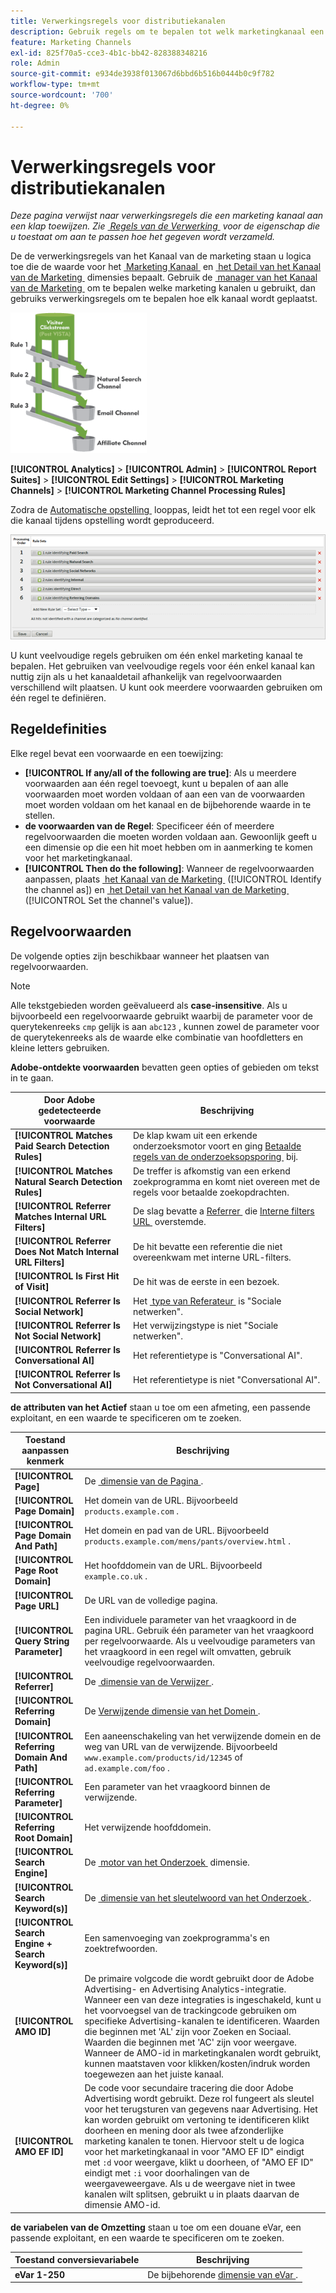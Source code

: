```yaml
---
title: Verwerkingsregels voor distributiekanalen
description: Gebruik regels om te bepalen tot welk marketingkanaal een hit behoort.
feature: Marketing Channels
exl-id: 825f70a5-cce3-4b1c-bb42-828388348216
role: Admin
source-git-commit: e934de3938f013067d6bbd6b516b0444b0c9f782
workflow-type: tm+mt
source-wordcount: '700'
ht-degree: 0%

---
```


# Verwerkingsregels voor distributiekanalen

_Deze pagina verwijst naar verwerkingsregels die een marketing kanaal aan een klap toewijzen. Zie [&#x200B; Regels van de Verwerking &#x200B;](../general/processing-rules/pr-overview.md) voor de eigenschap die u toestaat om aan te passen hoe het gegeven wordt verzameld._

De de verwerkingsregels van het Kanaal van de marketing staan u logica toe die de waarde voor het [&#x200B; Marketing Kanaal &#x200B;](/help/components/dimensions/marketing-channel.md) en [&#x200B; het Detail van het Kanaal van de Marketing &#x200B;](/help/components/dimensions/marketing-detail.md) dimensies bepaalt. Gebruik de [&#x200B; manager van het Kanaal van de Marketing &#x200B;](c-channels.md) om te bepalen welke marketing kanalen u gebruikt, dan gebruiks verwerkingsregels om te bepalen hoe elk kanaal wordt geplaatst.

![&#x200B; het kanaalemmers van het Marketing kanaal &#x200B;](assets/buckets_2.png)

**[!UICONTROL Analytics]** > **[!UICONTROL Admin]** > **[!UICONTROL Report Suites]** > **[!UICONTROL Edit Settings]** > **[!UICONTROL Marketing Channels]** > **[!UICONTROL Marketing Channel Processing Rules]**

Zodra de [&#x200B; Automatische opstelling &#x200B;](/help/components/c-marketing-channels/c-getting-started-mchannel.md) looppas, leidt het tot een regel voor elk die kanaal tijdens opstelling wordt geproduceerd.

![&#x200B; Standaardregels &#x200B;](assets/marketing_channel_rules.png)

U kunt veelvoudige regels gebruiken om één enkel marketing kanaal te bepalen. Het gebruiken van veelvoudige regels voor één enkel kanaal kan nuttig zijn als u het kanaaldetail afhankelijk van regelvoorwaarden verschillend wilt plaatsen. U kunt ook meerdere voorwaarden gebruiken om één regel te definiëren.

## Regeldefinities

Elke regel bevat een voorwaarde en een toewijzing:

* **[!UICONTROL If any/all of the following are true]**: Als u meerdere voorwaarden aan één regel toevoegt, kunt u bepalen of aan alle voorwaarden moet worden voldaan of aan een van de voorwaarden moet worden voldaan om het kanaal en de bijbehorende waarde in te stellen.
* **de voorwaarden van de Regel**: Specificeer één of meerdere regelvoorwaarden die moeten worden voldaan aan. Gewoonlijk geeft u een dimensie op die een hit moet hebben om in aanmerking te komen voor het marketingkanaal.
* **[!UICONTROL Then do the following]**: Wanneer de regelvoorwaarden aanpassen, plaats [&#x200B; het Kanaal van de Marketing &#x200B;](/help/components/dimensions/marketing-channel.md) ([!UICONTROL Identify the channel as]) en [&#x200B; het Detail van het Kanaal van de Marketing &#x200B;](/help/components/dimensions/marketing-detail.md) ([!UICONTROL Set the channel's value]).

## Regelvoorwaarden

De volgende opties zijn beschikbaar wanneer het plaatsen van regelvoorwaarden.

>[!NOTE]
>
>Alle tekstgebieden worden geëvalueerd als **case-insensitive**. Als u bijvoorbeeld een regelvoorwaarde gebruikt waarbij de parameter voor de querytekenreeks `cmp` gelijk is aan `abc123` , kunnen zowel de parameter voor de querytekenreeks als de waarde elke combinatie van hoofdletters en kleine letters gebruiken.

**Adobe-ontdekte voorwaarden** bevatten geen opties of gebieden om tekst in te gaan.

| Door Adobe gedetecteerde voorwaarde | Beschrijving |
|---|---|
| **[!UICONTROL Matches Paid Search Detection Rules]** | De klap kwam uit een erkende onderzoeksmotor voort en ging [&#x200B; Betaalde regels van de onderzoeksopsporing &#x200B;](../general/paid-search-detection/paid-search-detection.md) bij. |
| **[!UICONTROL Matches Natural Search Detection Rules]** | De treffer is afkomstig van een erkend zoekprogramma en komt niet overeen met de regels voor betaalde zoekopdrachten. |
| **[!UICONTROL Referrer Matches Internal URL Filters]** | De slag bevatte a [&#x200B; Referrer &#x200B;](/help/components/dimensions/referrer.md) die [&#x200B; Interne filters URL &#x200B;](../general/internal-url-filter-admin.md) overstemde. |
| **[!UICONTROL Referrer Does Not Match Internal URL Filters]** | De hit bevatte een referentie die niet overeenkwam met interne URL-filters. |
| **[!UICONTROL Is First Hit of Visit]** | De hit was de eerste in een bezoek. |
| **[!UICONTROL Referrer Is Social Network]** | Het [&#x200B; type van Referateur &#x200B;](/help/components/dimensions/referrer-type.md) is &quot;Sociale netwerken&quot;. |
| **[!UICONTROL Referrer Is Not Social Network]** | Het verwijzingstype is niet &quot;Sociale netwerken&quot;. |
| **[!UICONTROL Referrer Is Conversational AI]** | Het referentietype is &quot;Conversational AI&quot;. |
| **[!UICONTROL Referrer Is Not Conversational AI]** | Het referentietype is niet &quot;Conversational AI&quot;. |

**de attributen van het Actief** staan u toe om een afmeting, een passende exploitant, en een waarde te specificeren om te zoeken.

| Toestand aanpassen kenmerk | Beschrijving |
|---|---|
| **[!UICONTROL Page]** | De [&#x200B; dimensie van de Pagina &#x200B;](/help/components/dimensions/page.md). |
| **[!UICONTROL Page Domain]** | Het domein van de URL. Bijvoorbeeld `products.example.com` . |
| **[!UICONTROL Page Domain And Path]** | Het domein en pad van de URL. Bijvoorbeeld `products.example.com/mens/pants/overview.html` . |
| **[!UICONTROL Page Root Domain]** | Het hoofddomein van de URL. Bijvoorbeeld `example.co.uk` . |
| **[!UICONTROL Page URL]** | De URL van de volledige pagina. |
| **[!UICONTROL Query String Parameter]** | Een individuele parameter van het vraagkoord in de pagina URL. Gebruik één parameter van het vraagkoord per regelvoorwaarde. Als u veelvoudige parameters van het vraagkoord in een regel wilt omvatten, gebruik veelvoudige regelvoorwaarden. |
| **[!UICONTROL Referrer]** | De [&#x200B; dimensie van de Verwijzer &#x200B;](/help/components/dimensions/referrer.md). |
| **[!UICONTROL Referring Domain]** | De [&#x200B; Verwijzende dimensie van het Domein &#x200B;](/help/components/dimensions/referring-domain.md). |
| **[!UICONTROL Referring Domain And Path]** | Een aaneenschakeling van het verwijzende domein en de weg van URL van de verwijzende. Bijvoorbeeld `www.example.com/products/id/12345` of `ad.example.com/foo` . |
| **[!UICONTROL Referring Parameter]** | Een parameter van het vraagkoord binnen de verwijzende. |
| **[!UICONTROL Referring Root Domain]** | Het verwijzende hoofddomein. |
| **[!UICONTROL Search Engine]** | De [&#x200B; motor van het Onderzoek &#x200B;](/help/components/dimensions/search-engine.md) dimensie. |
| **[!UICONTROL Search Keyword(s)]** | De [&#x200B; dimensie van het sleutelwoord van het Onderzoek &#x200B;](/help/components/dimensions/search-keyword.md). |
| **[!UICONTROL Search Engine + Search Keyword(s)]** | Een samenvoeging van zoekprogramma&#39;s en zoektrefwoorden. |
| **[!UICONTROL AMO ID]** | De primaire volgcode die wordt gebruikt door de Adobe Advertising- en Advertising Analytics-integratie. Wanneer een van deze integraties is ingeschakeld, kunt u het voorvoegsel van de trackingcode gebruiken om specifieke Advertising-kanalen te identificeren. Waarden die beginnen met &#39;AL&#39; zijn voor Zoeken en Sociaal. Waarden die beginnen met &#39;AC&#39; zijn voor weergave. Wanneer de AMO-id in marketingkanalen wordt gebruikt, kunnen maatstaven voor klikken/kosten/indruk worden toegewezen aan het juiste kanaal. |
| **[!UICONTROL AMO EF ID]** | De code voor secundaire tracering die door Adobe Advertising wordt gebruikt. Deze rol fungeert als sleutel voor het terugsturen van gegevens naar Advertising. Het kan worden gebruikt om vertoning te identificeren klikt doorheen en mening door als twee afzonderlijke marketing kanalen te tonen. Hiervoor stelt u de logica voor het marketingkanaal in voor &quot;AMO EF ID&quot; eindigt met `:d` voor weergave, klikt u doorheen, of &quot;AMO EF ID&quot; eindigt met `:i` voor doorhalingen van de weergaveweergave. Als u de weergave niet in twee kanalen wilt splitsen, gebruikt u in plaats daarvan de dimensie AMO-id. |

**de variabelen van de Omzetting** staan u toe om een douane eVar, een passende exploitant, en een waarde te specificeren om te zoeken.

| Toestand conversievariabele | Beschrijving |
|---|---|
| **eVar 1-250** | De bijbehorende [&#x200B; dimensie van eVar &#x200B;](/help/components/dimensions/evar.md). |
